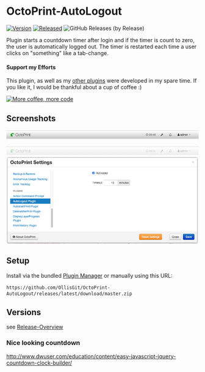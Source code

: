 # OctoPrint-AutoLogout

[![Version](https://img.shields.io/badge/dynamic/json.svg?color=brightgreen&label=version&url=https://api.github.com/repos/OllisGit/OctoPrint-AutoLogout/releases&query=$[0].name)]()
[![Released](https://img.shields.io/badge/dynamic/json.svg?color=brightgreen&label=released&url=https://api.github.com/repos/OllisGit/OctoPrint-AutoLogout/releases&query=$[0].published_at)]()
![GitHub Releases (by Release)](https://img.shields.io/github/downloads/OllisGit/OctoPrint-AutoLogout/latest/total.svg)

Plugin starts a countdown timer after login and if the timer is count to zero, the user is automatically logged out.
The timer is restarted each time a user clicks on "something" like a tab-change. 

#### Support my Efforts

This plugin, as well as my [other plugins](https://github.com/OllisGit/) were developed in my spare time.
If you like it, I would be thankful about a cup of coffee :) 

[![More coffee, more code](https://img.shields.io/badge/Donate-PayPal-green.svg)](https://www.paypal.com/cgi-bin/webscr?cmd=_s-xclick&hosted_button_id=2BJP2XFEKNG9J&source=url)

## Screenshots
![plugin-navbar](screenshots/plugin-navbar.png "Plugin-Navbar")

![plugin-settings](screenshots/plugin-settings.png "Plugin-Settings")



## Setup

Install via the bundled [Plugin Manager](http://docs.octoprint.org/en/master/bundledplugins/pluginmanager.html)
or manually using this URL:

    https://github.com/OllisGit/OctoPrint-AutoLogout/releases/latest/download/master.zip

## Versions

see [Release-Overview](https://github.com/OllisGit/OctoPrint-AutoLogout/releases/)

### Nice looking countdown
http://www.dwuser.com/education/content/easy-javascript-jquery-countdown-clock-builder/
